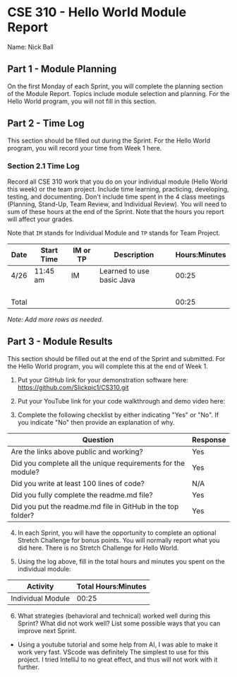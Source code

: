 # CSE 310 - Hello World Module Report

Name: Nick Ball

## Part 1 - Module Planning

On the first Monday of each Sprint, you will complete the planning section of the Module Report.  Topics include module selection and planning.  For the Hello World program, you will not fill in this section.

## Part 2 - Time Log

This section should be filled out during the Sprint. For the Hello World program, you will record your time from Week 1 here.

### Section 2.1 Time Log

Record all CSE 310 work that you do on your individual module (Hello World this week) or the team project.  Include time learning, practicing, developing, testing, and documenting.  Don't include time spent in the 4 class meetings (Planning, Stand-Up, Team Review, and Individual Review).  You will need to sum of these hours at the end of the Sprint. Note that the hours you report will affect your grades.

Note that `IM` stands for Individual Module and `TP` stands for Team Project.

| Date  | Start Time | IM or TP | Description               | Hours:Minutes |
|-------|------------|----------|---------------------------|---------------|
| 4/26  | 11:45 am   | IM       | Learned to use basic Java | 00:25         |
|       |            |          |                           |               |
|       |            |          |                           |               |
|       |            |          |                           |               |
|       |            |          |                           |               |
| Total |            |          |                           | 00:25         |

_Note: Add more rows as needed._

## Part 3 - Module Results

This section should be filled out at the end of the Sprint and submitted.  For the Hello World program, you will complete this at the end of Week 1.

1. Put your GitHub link for your demonstration software here: 
  https://github.com/Slickpic1/CS310.git

2. Put your YouTube link for your code walkthrough and demo video here:

3. Complete the following checklist by either indicating "Yes" or "No".  If you indicate "No" then provide an explanation of why.

|Question                                                    |Response|
|------------------------------------------------------------|--------|
|Are the links above public and working?                     |  Yes   |
|Did you complete all the unique requirements for the module?|  Yes   |
|Did you write at least 100 lines of code?                   | N/A    |
|Did you fully complete the readme.md file?                  |  Yes   |
|Did you put the readme.md file in GitHub in the top folder? |  Yes   |

4. In each Sprint, you will have the opportunity to complete an optional Stretch Challenge for bonus points.  You will normally report what you did here.  There is no Stretch Challenge for Hello World.

5. Using the log above, fill in the total hours and minutes you spent on the individual module:

|Activity         |Total Hours:Minutes|
|-----------------|-------------------|
|Individual Module|    00:25          |


6. What strategies (behavioral and technical) worked well during this Sprint?  What did not work well?  List some possible ways that you can improve next Sprint.
  - Using a youtube tutorial and some help from AI, I was able to make it work very fast. VScode was definitely
    The simplest to use for this project. I tried IntelliJ to no great effect, and thus will not work with it 
    further.
